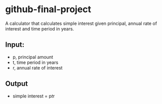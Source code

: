 # github-final-project

A calculator that calculates simple interest given principal, annual rate of interest and time period in years.  
## Input:  
- p, principal amount
- t, time period in years
- r, annual rate of interest
## Output  
- simple interest = p*t*r  
